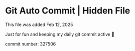 # Git Auto Commit | Hidden File

This file was added Feb 12, 2025

Just for fun and keeping my daily git commit active 🤪

commit number: 327506

